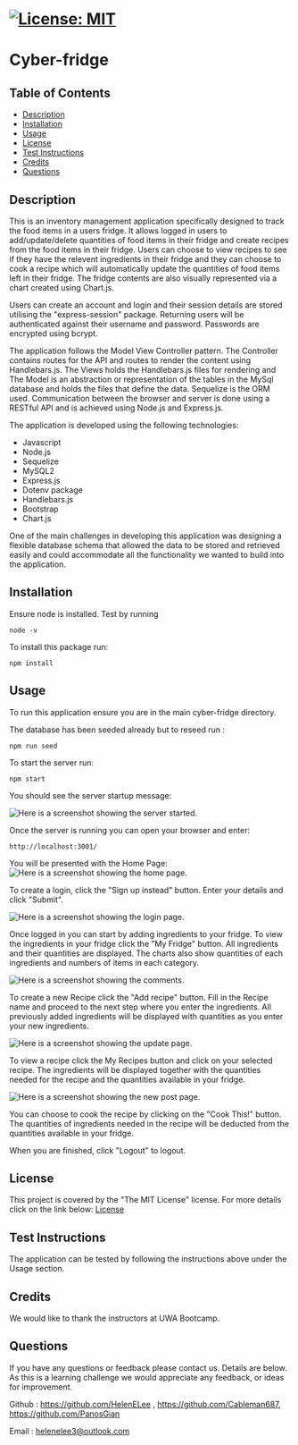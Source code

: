 
  # [![License: MIT](https://img.shields.io/badge/License-MIT-yellow.svg)](https://opensource.org/licenses/MIT)

  # Cyber-fridge

  ## Table of Contents
 - [Description](#description)
 - [Installation](#installation)
 - [Usage](#usage)
 - [License](#license)
 - [Test Instructions](#test-instructions)
 - [Credits](#credits)
 - [Questions](#questions)
  
  ## Description
  This is an inventory management application specifically designed to track the food items in a users fridge. It allows logged in users to add/update/delete quantities of food items in their fridge and create recipes from the food items in their fridge. Users can choose to view recipes to see if they have the relevent ingredients in their fridge and they can choose to cook a recipe which will automatically update the quantities of food items left in their fridge. The fridge contents are also visually represented via a chart created using Chart.js.

  Users can create an account and login and their session details are stored utilising the "express-session" package. Returning users will be authenticated against their username and password. Passwords are encrypted using bcrypt.

  The application follows the Model View Controller pattern. The Controller contains routes for the API and routes to render the content using Handlebars.js. The Views holds the Handlebars.js files for rendering and The Model is an abstraction or representation of the tables in the MySql database and holds the files that define the data. Sequelize is the ORM used. Communication between the browser and server is done using a RESTful API and is achieved using Node.js and Express.js. 
  
  The application is developed using the following technologies:
  - Javascript
  - Node.js
  - Sequelize
  - MySQL2
  - Express.js
  - Dotenv package
  - Handlebars.js
  - Bootstrap
  - Chart.js

  One of the main challenges in developing this application was designing a flexible database schema that allowed the data to be stored and retrieved easily and could accommodate all the functionality we wanted to build into the application. 


  ## Installation
  Ensure node is installed. Test by running 
  ```
  node -v
  ```

  To install this package run:
  ```
  npm install
  ```

  ## Usage
  To run this application ensure you are in the main cyber-fridge directory. 
  
  The database has been seeded already but to reseed run :
```
npm run seed
```

  To start the server run:
```
npm start
```
You should see the server startup message:

![Here is a screenshot showing the server started.](/public/images/server-start.png)

Once the server is running you can open your browser and enter:
```
http://localhost:3001/

```

You will be presented with the Home Page:
![Here is a screenshot showing the home page.](/public/images/home.png)

To create a login, click the "Sign up instead" button. Enter your details and click "Submit".

![Here is a screenshot showing the login page.](/public/images/login.png)

Once logged in you can start by adding ingredients to your fridge. To view the ingredients in your fridge click the "My Fridge" button. All ingredients and their quantities are displayed. The charts also show quantities of each ingredients and numbers of items in each category.

![Here is a screenshot showing the comments.](/public/images/myfridge.png)

To create a new Recipe click the "Add recipe" button. Fill in the Recipe name and proceed to the next step where you enter the ingredients. All previously added ingredients will be displayed with quantities as you enter your new ingredients.

![Here is a screenshot showing the update page.](/public/images/addrecipe.png)

To view a recipe click the My Recipes button and click on your selected recipe. The ingredients will be displayed together with the quantities needed for the recipe and the quantities available in your fridge.

![Here is a screenshot showing the new post page.](/public/images/myrecipe.png)

You can choose to cook the recipe by clicking on the "Cook This!" button. The quantities of ingredients needed in the recipe will be deducted from the quantities available in your fridge.

When you are finished, click "Logout" to logout.


  ## License
  This project is covered by the "The MIT License" license.
  For more details click on the link below:
  [License](https://opensource.org/licenses/MIT)
  
  
  ## Test Instructions
  The application can be tested by following the instructions above under the Usage section.


  ## Credits
  We would like to thank the instructors at UWA Bootcamp. 
  
  ## Questions
 If you have any questions or feedback please contact us. Details are below. As this is a learning challenge we would appreciate any feedback, or ideas for improvement.

 Github : https://github.com/HelenELee , https://github.com/Cableman687, https://github.com/PanosGian

 Email : helenelee3@outlook.com
  
